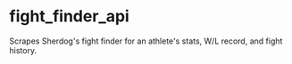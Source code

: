 # fight_finder_api
Scrapes Sherdog's fight finder for an athlete's stats, W/L record, and fight history.

